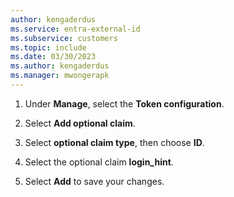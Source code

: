 ```yaml
---
author: kengaderdus
ms.service: entra-external-id
ms.subservice: customers
ms.topic: include
ms.date: 03/30/2023
ms.author: kengaderdus
ms.manager: mwongerapk
---
```


1. Under **Manage**, select the **Token configuration**.

1. Select **Add optional claim**.

1. Select **optional claim type**, then choose **ID**.

1. Select the optional claim **login_hint**.

1. Select **Add** to save your changes.